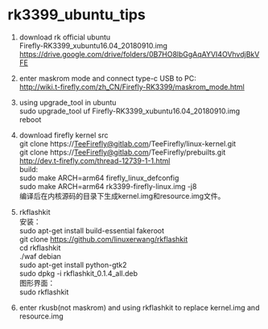# rk3399_ubuntu_tips
1. download rk official ubuntu  
Firefly-RK3399_xubuntu16.04_20180910.img  
https://drive.google.com/drive/folders/0B7HO8lbGgAqAYVI4OVhvdjBkVFE  

2. enter maskrom mode and connect type-c USB to PC:  
http://wiki.t-firefly.com/zh_CN/Firefly-RK3399/maskrom_mode.html  

3. using upgrade_tool in ubuntu  
sudo upgrade_tool uf Firefly-RK3399_xubuntu16.04_20180910.img  
reboot  

4. download firefly kernel src  
git clone https://TeeFirefly@gitlab.com/TeeFirefly/linux-kernel.git  
git clone https://TeeFirefly@gitlab.com/TeeFirefly/prebuilts.git  
http://dev.t-firefly.com/thread-12739-1-1.html  
build:  
        sudo make ARCH=arm64 firefly_linux_defconfig  
        sudo make ARCH=arm64 rk3399-firefly-linux.img -j8  
        编译后在内核源码的目录下生成kernel.img和resource.img文件。  

5. rkflashkit  
安装：  
sudo apt-get install build-essential fakeroot   
git clone https://github.com/linuxerwang/rkflashkit  
cd rkflashkit  
./waf debian  
sudo apt-get install python-gtk2  
sudo dpkg -i rkflashkit_0.1.4_all.deb  
图形界面：  
sudo rkflashkit  

6. enter rkusb(not maskrom) and using rkflashkit to replace kernel.img and resource.img
